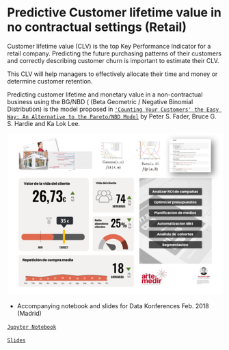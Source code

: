 # Predictive Customer lifetime value in no contractual settings (Retail)

Customer lifetime value (CLV) is the top Key Performance Indicator for a retail company. Predicting the future purchasing patterns of their customers and correctly describing customer churn is important to estimate their CLV.

This CLV will help managers to effectively allocate their time and money or determine customer retention.

Predicting customer lifetime and monetary value in a non-contractual business using the BG/NBD ( (Beta Geometric / Negative Binomial Distribution) is the model proposed in [`'Counting Your Customers' the Easy Way: An Alternative to the Pareto/NBD Model`](http://brucehardie.com/papers/018/fader_et_al_mksc_05.pdf) by Peter S. Fader, Bruce G. S. Hardie and Ka Lok Lee.


![Sample dashboard with top KPIs](img/predictive_models_retail.png)

* Accompanying notebook and slides for Data Konferences Feb. 2018 (Madrid)

[`Jupyter Notebook`](customer_centric_metrics.ipynb)

[`Slides`](DataKonferencesFeb2018.pdf)



